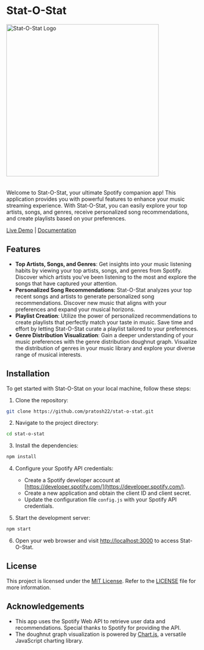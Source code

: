 # Stat-O-Stat 

<img src="https://storage.googleapis.com/pr-newsroom-wp/1/2018/11/Spotify_Logo_RGB_Green.png" alt="Stat-O-Stat Logo" width="400" style="margin-bottom:20px" >

Welcome to Stat-O-Stat, your ultimate Spotify companion app! This application provides you with powerful features to enhance your music streaming experience. With Stat-O-Stat, you can easily explore your top artists, songs, and genres, receive personalized song recommendations, and create playlists based on your preferences.

[Live Demo](https://stat-o-stat.vercel.app/) | [Documentation](https://github.com/pratosh22/stat-o-stat/blob/main/docs/README.md) 

## Features

- **Top Artists, Songs, and Genres**: Get insights into your music listening habits by viewing your top artists, songs, and genres from Spotify. Discover which artists you've been listening to the most and explore the songs that have captured your attention.
- **Personalized Song Recommendations**: Stat-O-Stat analyzes your top recent songs and artists to generate personalized song recommendations. Discover new music that aligns with your preferences and expand your musical horizons.
- **Playlist Creation**: Utilize the power of personalized recommendations to create playlists that perfectly match your taste in music. Save time and effort by letting Stat-O-Stat curate a playlist tailored to your preferences.
- **Genre Distribution Visualization**: Gain a deeper understanding of your music preferences with the genre distribution doughnut graph. Visualize the distribution of genres in your music library and explore your diverse range of musical interests.

## Installation

To get started with Stat-O-Stat on your local machine, follow these steps:

1. Clone the repository:

```bash
git clone https://github.com/pratosh22/stat-o-stat.git
```

2. Navigate to the project directory:

```bash
cd stat-o-stat
```

3. Install the dependencies:

```bash
npm install
```

4. Configure your Spotify API credentials:

   - Create a Spotify developer account at [https://developer.spotify.com/](https://developer.spotify.com/).
   - Create a new application and obtain the client ID and client secret.
   - Update the configuration file `config.js` with your Spotify API credentials.

5. Start the development server:

```bash
npm start
```

6. Open your web browser and visit [http://localhost:3000](http://localhost:3000) to access Stat-O-Stat.


## License

This project is licensed under the [MIT License](https://opensource.org/licenses/MIT). Refer to the [LICENSE](https://github.com/pratosh22/stat-o-stat/blob/main/LICENSE) file for more information.

## Acknowledgements

- This app uses the Spotify Web API to retrieve user data and recommendations. Special thanks to Spotify for providing the API.
- The doughnut graph visualization is powered by [Chart.js](https://www.chartjs.org/), a versatile JavaScript charting library.


